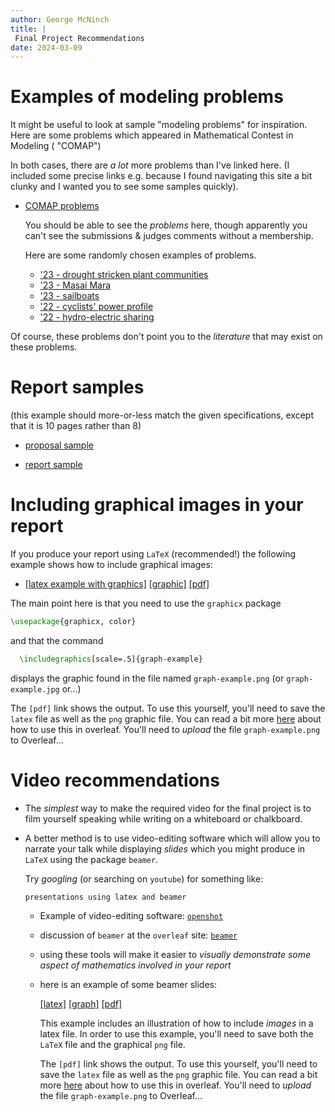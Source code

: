 ```yaml
---
author: George McNinch
title: |
 Final Project Recommendations
date: 2024-03-09
---
```


# Examples of modeling problems

It might be useful to look at sample "modeling problems" for
inspiration. Here are some problems which appeared in Mathematical Contest in Modeling ( "COMAP")

In both cases, there are *a lot* more problems than I've linked
here. (I included some precise links e.g. because I found navigating
this site a bit clunky and I wanted you to see some samples quickly).
  

- [COMAP problems](https://www.contest.comap.com/undergraduate/contests/mcm/previous-contests.php)
  
  You should be able to see the *problems* here, though apparently you
  can't see the submissions & judges comments without a membership.
  
  Here are some randomly chosen examples of problems.
  - ['23 - drought stricken plant communities](https://www.mathmodels.org/Problems/2023/MCM-A/2023_MCM_Problem_A.pdf)
  - ['23 - Masai Mara](https://www.mathmodels.org/Problems/2023/MCM-B/2023_MCM_Problem_B.pdf)
  - ['23 - sailboats](https://www.mathmodels.org/Problems/2023/MCM-Y/2023_MCM%20_Problem_Y.pdf)
  - ['22 - cyclists' power profile](https://www.mathmodels.org/Problems/2022/MCM-A/2022_MCM_Problem_A.pdf)
  - ['22 - hydro-electric sharing](https://www.mathmodels.org/Problems/2022/MCM-B/2022_MCM_Problem_B.pdf)

Of course, these problems don't point you to the *literature* that may exist on these problems.


# Report samples 

  (this example should more-or-less match the given specifications, except that it is 10 pages rather than 8)

  - [proposal sample](/course-assets/samples/FinalProposal_Sample.pdf)
  
  - [report sample](/course-assets/samples/FinalReport_Sample.pdf)


# Including graphical images in your report

If you produce your report using `LaTeX` (recommended!) the following example shows how
to include graphical images:

  - [[latex example with graphics]](/course-assets/latex-examples/graphic-example.tex)
	[[graphic]](/course-assets/latex-examples/graph-example.png)
	[[pdf]](/course-assets/latex-examples/graphic-example.pdf)

The main point here is that you need to use the `graphicx` package

``` latex
\usepackage{graphicx, color}
```

and that the command

```latex
  \includegraphics[scale=.5]{graph-example}
```
displays the graphic found in the file named `graph-example.png` (or `graph-example.jpg` or...)

The `[pdf]` link shows the output. To use this yourself, you'll need
to save the `latex` file as well as the `png` graphic file. You can
read a bit more
[here](https://www.overleaf.com/learn/latex/Inserting_Images) about
how to use this in overleaf. You'll need to *upload* the file
`graph-example.png` to Overleaf...

# Video recommendations

- The *simplest* way to make the required video for the final project
  is to film yourself speaking while writing on a whiteboard or
  chalkboard.

- A better method is to use video-editing software which will allow
  you to narrate your talk while displaying *slides* which you might
  produce in `LaTeX` using the package `beamer`.
  
  Try *googling* (or searching on `youtube`) for something like:
  
  `presentations using latex and beamer`
  
  - Example of video-editing software: [`openshot`](https://www.openshot.org/)

  - discussion of `beamer` at the `overleaf` site: [`beamer`](https://www.overleaf.com/learn/latex/Beamer)
  
  - using these tools will make it easier to *visually demonstrate
    some aspect of mathematics involved in your report*
  
  - here is an example of some beamer slides:
  
    [[latex]](/course-assets/latex-examples/beamer-example.tex)
	[[graph]](/course-assets/latex-examples/graph-example.png)
	[[pdf]](/course-assets/latex-examples/beamer-example.pdf)

    This example includes an illustration of how to include *images* in a latex file.
	In order to use this example, you'll need to save both the `LaTeX`
	file and the graphical `png` file.

    The `[pdf]` link shows the output. To use this yourself, you'll need
	to save the `latex` file as well as the `png` graphic file. You can
	read a bit more
	[here](https://www.overleaf.com/learn/latex/Inserting_Images) about
	how to use this in overleaf. You'll need to *upload* the file
	`graph-example.png` to Overleaf...
